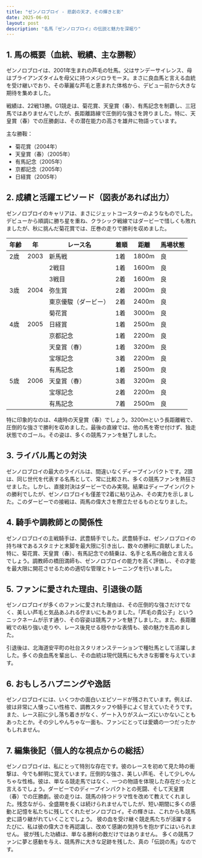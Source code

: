 ```yaml
---
title: "ゼンノロブロイ - 悲劇の天才、その輝きと影"
date: 2025-06-01
layout: post
description: "名馬『ゼンノロブロイ』の伝説と魅力を深堀り"
---
```


## 1. 馬の概要（血統、戦績、主な勝鞍）

ゼンノロブロイは、2001年生まれの芦毛の牡馬。父はサンデーサイレンス、母はブライアンズタイムを母父に持つメジロラモーヌ。まさに良血馬と言える血統を受け継いでおり、その華麗な芦毛と恵まれた体格から、デビュー前から大きな期待を集めました。

戦績は、22戦13勝。G1競走は、菊花賞、天皇賞（春）、有馬記念を制覇し、三冠馬ではありませんでしたが、長距離路線で圧倒的な強さを誇りました。特に、天皇賞（春）での圧勝劇は、その潜在能力の高さを雄弁に物語っています。

主な勝鞍：
* 菊花賞（2004年）
* 天皇賞（春）（2005年）
* 有馬記念（2005年）
* 京都記念（2005年）
* 日経賞（2005年）


## 2. 成績と活躍エピソード（図表があれば出力）

ゼンノロブロイのキャリアは、まさにジェットコースターのようなものでした。デビューから順調に勝ち星を重ね、クラシック戦線ではダービーで惜しくも敗れましたが、秋に挑んだ菊花賞では、圧巻の走りで勝利を収めました。

| 年齢 | 年 | レース名            | 着順 | 距離 | 馬場状態 |
|-----|----|--------------------|-----|-----|----------|
| 2歳  | 2003 | 新馬戦              | 1着 | 1800m| 良       |
|      |    | 2戦目              | 1着 | 1600m| 良       |
|      |    | 3戦目              | 2着 | 1600m| 良       |
| 3歳  | 2004 | 弥生賞              | 2着 | 2000m| 良       |
|      |    | 東京優駿（ダービー） | 2着 | 2400m| 良       |
|      |    | 菊花賞              | 1着 | 3000m| 良       |
| 4歳  | 2005 | 日経賞              | 1着 | 2500m| 良       |
|      |    | 京都記念            | 1着 | 2200m| 良       |
|      |    | 天皇賞（春）        | 1着 | 3200m| 良       |
|      |    | 宝塚記念            | 3着 | 2200m| 良       |
|      |    | 有馬記念            | 1着 | 2500m| 良       |
| 5歳  | 2006 | 天皇賞（春）        | 3着 | 3200m| 良       |
|      |    | 宝塚記念            | 2着 | 2200m| 良       |
|      |    | 有馬記念            | 7着 | 2500m| 良       |


特に印象的なのは、4歳時の天皇賞（春）でしょう。3200mという長距離戦で、圧倒的な強さで勝利を収めました。最後の直線では、他の馬を寄せ付けず、独走状態でのゴール。その姿は、多くの競馬ファンを魅了しました。


## 3. ライバル馬との対決

ゼンノロブロイの最大のライバルは、間違いなくディープインパクトです。2頭は、同じ世代を代表する名馬として、常に比較され、多くの競馬ファンを熱狂させました。しかし、直接対決はダービーでのみ実現。結果はディープインパクトの勝利でしたが、ゼンノロブロイも僅差で2着に粘り込み、その実力を示しました。このダービーでの接戦は、両馬の偉大さを際立たせるものとなりました。


## 4. 騎手や調教師との関係性

ゼンノロブロイの主戦騎手は、武豊騎手でした。武豊騎手は、ゼンノロブロイの持ち味であるスタミナと末脚を最大限に引き出し、数々の勝利に貢献しました。特に、菊花賞、天皇賞（春）、有馬記念での騎乗は、名手と名馬の融合と言えるでしょう。調教師の橋田満師も、ゼンノロブロイの能力を高く評価し、その才能を最大限に開花させるための適切な管理とトレーニングを行いました。


## 5. ファンに愛された理由、引退後の話

ゼンノロブロイが多くのファンに愛された理由は、その圧倒的な強さだけでなく、美しい芦毛と気品あふれる佇まいにもありました。「芦毛の貴公子」というニックネームが示す通り、その容姿は競馬ファンを魅了しました。また、長距離戦での粘り強い走りや、レース後見せる穏やかな表情も、彼の魅力を高めました。

引退後は、北海道安平町の社台スタリオンステーションで種牡馬として活躍しました。多くの良血馬を輩出し、その血統は現代競馬にも大きな影響を与えています。


## 6. おもしろハプニングや逸話

ゼンノロブロイには、いくつかの面白いエピソードが残されています。例えば、彼は非常に人懐っこい性格で、調教スタッフや騎手によく甘えていたそうです。また、レース前に少し落ち着きがなく、ゲート入りがスムーズにいかないこともあったとか。その少しやんちゃな一面も、ファンにとっては愛嬌の一つだったかもしれません。


## 7. 編集後記（個人的な視点からの総括）

ゼンノロブロイは、私にとって特別な存在です。彼のレースを初めて見た時の衝撃は、今でも鮮明に覚えています。圧倒的な強さ、美しい芦毛、そして少しやんちゃな性格。彼は、単なる競走馬ではなく、一つの物語を体現した存在だったと言えるでしょう。ダービーでのディープインパクトとの死闘、そして天皇賞（春）での圧勝劇。彼の走りは、競馬の持つドラマ性を改めて教えてくれました。残念ながら、全盛期を長くは続けられませんでしたが、短い期間に多くの感動と記憶を私たちに残してくれたゼンノロブロイ。その輝きは、これからも競馬史に語り継がれていくことでしょう。  彼の血を受け継ぐ競走馬たちが活躍するたびに、私は彼の偉大さを再認識し、改めて感謝の気持ちを抱かずにはいられません。  彼が残した功績は、単なる勝利の数だけではありません。  多くの競馬ファンに夢と感動を与え、競馬界に大きな足跡を残した、真の「伝説の馬」なのです。
